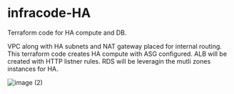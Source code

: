 # infracode-HA
Terraform code for HA compute and DB.

VPC along with HA subnets and NAT gateway placed for internal routing.
This terraform code creates HA compute with ASG configured.
ALB will be created with HTTP listner rules.
RDS will be leveragin the mutli zones instances for HA.

![image (2)](https://user-images.githubusercontent.com/16948226/118877303-e7d1d780-b90b-11eb-854b-e5bb2bd395f5.png)


